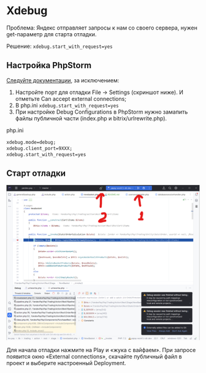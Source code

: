 # Xdebug

Проблема: Яндекс отправляет запросы к нам со своего сервера, нужен get-параметр для старта отладки. 

Решение: `xdebug.start_with_request=yes`

## Настройка PhpStorm

[Следуйте документации](https://git.t-dir.com/support/techdir.stuff/-/tree/master/manuals/debug/xdebug#%D0%BD%D0%B0%D1%81%D1%82%D1%80%D0%BE%D0%B9%D0%BA%D0%B0), за исключением:
1. Настройте порт для отладки File -> Settings (скриншот ниже). И отметьте Can accept external connections;
2. В php.ini `xdebug.start_with_request=yes`
3. При настройке Debug Configurations в PhpStorm нужно замапить файлы публичной части (index.php и bitrix/urlrewrite.php).

php.ini
```
xdebug.mode=debug;
xdebug.client_port=9XXX;
xdebug.start_with_request=yes
```

## Старт отладки

![xdebug start](xdebug-start.png)

Для начала отладки нажмите на Play и «жука с вайфаем». При запросе появится окно «External connections», скачайте публичный файл в проект и выберите настроенный Deployment.